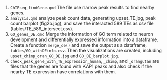 1. `ChIPseq_findGene.qmd` The file use narrow peak results to find nearby genes.
2. `analysis.qmd` analyze peak count data, generating upset_TE.jpg, peak count barplot (fig2b.jpg), and save the interacted 589 TEs as csv file 
(tables/TE_589_intersect.csv).
3. `GO_genes_DE.qmd` Merge the information of GO term related to neuron development and differentially expressed information into a dataframe. Create a 
function `merge_de()` and save the output as a dataframe, `tables/GO_withDEinfo.csv`. Then the visualizations are created, including 
`upset_chimp_oran_GO_DE.jpg` and `GO_DE_barplot.jpg`.
4. `check_peak_gene_with_TE_expression_human`, `_chimp`, and `_orangutan` are files that the genes are found with KAP1 peaks and also check if the nearby 
TE expression have correlations with them.

